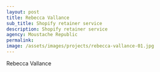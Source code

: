 ```yaml
---
layout: post
title: Rebecca Vallance
sub_title: Shopify retainer service
description: Shopify retainer service
agency: Moustache Republic
permalink: 
image: /assets/images/projects/rebecca-vallance-01.jpg
---
```


Rebecca Vallance